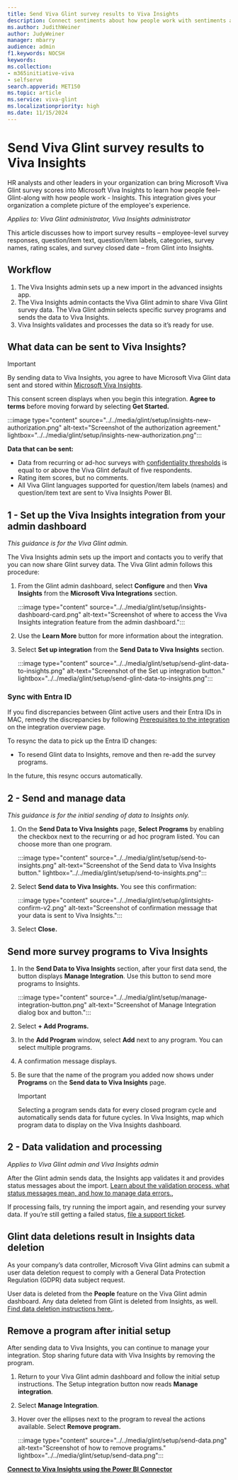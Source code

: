 ```yaml
---
title: Send Viva Glint survey results to Viva Insights 
description: Connect sentiments about how people work with sentiments about how people feel by sending Viva Glint survey feedback to Viva Insights Power BI.
ms.author: JudithWeiner
author: JudyWeiner
manager: mbarry
audience: admin
f1.keywords: NOCSH
keywords: 
ms.collection:  
- m365initiative-viva
- selfserve 
search.appverid: MET150 
ms.topic: article
ms.service: viva-glint
ms.localizationpriority: high
ms.date: 11/15/2024
---
```


# Send Viva Glint survey results to Viva Insights 

HR analysts and other leaders in your organization can bring Microsoft Viva Glint survey scores into Microsoft Viva Insights to learn how people feel–Glint-along with how people work - Insights.  This integration gives your organization a complete picture of the employee's experience.

*Applies to: Viva Glint administrator, Viva Insights administrator* 

This article discusses how to import survey results – employee-level survey responses, question/item text, question/item labels, categories, survey names, rating scales, and survey closed date – from Glint into Insights. 

## Workflow 

1. The Viva Insights admin sets up a new import in the advanced insights app. 
1. The Viva Insights admin contacts the Viva Glint admin to share Viva Glint survey data. The Viva Glint admin selects specific survey programs and sends the data to Viva Insights.
1. Viva Insights validates and processes the data so it’s ready for use. 

## What data can be sent to Viva Insights?

>[!IMPORTANT]
>By sending data to Viva Insights, you agree to have Microsoft Viva Glint data sent and stored within [Microsoft Viva Insights](/../viva/insights/introduction).

This consent screen displays when you begin this integration. **Agree to terms** before moving forward by selecting **Get Started.**

:::image type="content" source="../../media/glint/setup/insights-new-authorization.png" alt-text="Screenshot of the authorization agreement." lightbox="../../media/glint/setup/insights-new-authorization.png":::

**Data that can be sent:**

- Data from recurring or ad-hoc surveys with [confidentiality thresholds](/viva/glint/setup/manage-confidentiality-thresholds) is equal to or above the Viva Glint default of five respondents.
- Rating item scores, but no comments.
- All Viva Glint languages supported for question/item labels (names) and question/item text are sent to Viva Insights Power BI.

## 1 - Set up the Viva Insights integration from your admin dashboard

*This guidance is for the Viva Glint admin.*

The Viva Insights admin sets up the import and contacts you to verify that you can now share Glint survey data. The Viva Glint admin follows this procedure:

1. From the Glint admin dashboard, select **Configure** and then **Viva Insights** from the **Microsoft Viva Integrations** section.

   :::image type="content" source="../../media/glint/setup/insights-dashboard-card.png" alt-text="Screenshot of where to access the Viva Insights integration feature from the admin dashboard.":::

2. Use the **Learn More** button for more information about the integration.

3. Select **Set up integration** from the **Send Data to Viva Insights** section.

   :::image type="content" source="../../media/glint/setup/send-glint-data-to-insights.png" alt-text="Screenshot of the Set up integration button." lightbox="../../media/glint/setup/send-glint-data-to-insights.png":::
   
### Sync with Entra ID

If you find discrepancies between Glint active users and their Entra IDs in MAC, remedy the discrepancies by following [Prerequisites to the integration](/viva/solutions/glint-insights-integration-overview#prerequisites-to-the-integration) on the integration overview page. 

To resync the data to pick up the Entra ID changes: 
 - To resend Glint data to Insights, remove and then re-add the survey programs. 

In the future, this resync occurs automatically. 

## 2 - Send and manage data

*This guidance is for the initial sending of data to Insights only.*

1. On the **Send Data to Viva Insights** page, **Select Programs** by enabling the checkbox next to the recurring or ad hoc program listed. You can choose more than one program.

   :::image type="content" source="../../media/glint/setup/send-to-insights.png" alt-text="Screenshot of the Send data to Viva Insights button." lightbox="../../media/glint/setup/send-to-insights.png":::

2. Select **Send data to Viva Insights.** You see this confirmation:

   :::image type="content" source="../../media/glint/setup/glintsights-confirm-v2.png" alt-text="Screenshot of confirmation message that your data is sent to Viva Insights.":::

3. Select **Close.**

## Send more survey programs to Viva Insights

1. In the **Send Data to Viva Insights** section, after your first data send, the button displays **Manage Integration**. Use this button to send more programs to Insights.

   :::image type="content" source="../../media/glint/setup/manage-integration-button.png" alt-text="Screenshot of Manage Integration dialog box and button.":::

2. Select **+ Add Programs.**

3. In the **Add Program** window, select **Add** next to any program. You can select multiple programs.

4. A confirmation message displays. 

5. Be sure that the name of the program you added now shows under **Programs** on the **Send data to Viva Insights** page.
   
   > [!IMPORTANT]
   > Selecting a program sends data for every closed program cycle and automatically sends data for future cycles. In Viva Insights, map which program data to display on the Viva Insights dashboard.

## 2 - Data validation and processing

*Applies to Viva Glint admin and Viva Insights admin*

After the Glint admin sends data, the Insights app validates it and provides status messages about the import. [Learn about the validation process, what status messages mean, and how to manage data errors.](/viva/insights/advanced/admin/import-survey-glint#3-data-validation-and-processing), 

If processing fails, try running the import again, and resending your survey data. If you’re still getting a failed status, [file a support ticket](/../../microsoft-365/admin/get-help-support).

## Glint data deletions result in Insights data deletion

As your company’s data controller, Microsoft Viva Glint admins can submit a user data deletion request to comply with a General Data Protection Regulation (GDPR) data subject request. 

User data is deleted from the **People** feature on the Viva Glint admin dashboard. Any data deleted from Glint is deleted from Insights, as well. [Find data deletion instructions here.](/viva/glint/setup/delete-user-data).

## Remove a program after initial setup

After sending data to Viva Insights, you can continue to manage your integration. Stop sharing future data with Viva Insights by removing the program. 

1. Return to your Viva Glint admin dashboard and follow the initial setup instructions. The Setup integration button now reads **Manage integration**.

1. Select **Manage Integration**.

1. Hover over the ellipses next to the program to reveal the actions available. Select **Remove program.**

   :::image type="content" source="../../media/glint/setup/send-data.png" alt-text="Screenshot of how to remove programs." lightbox="../../media/glint/setup/send-data.png":::

[**Connect to Viva Insights using the Power BI Connector**](/../viva/insights/advanced/analyst/power-bi-connector)
